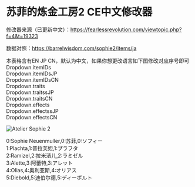 # 苏菲的炼金工房2 CE中文修改器

修改器来源（已更新中文）：https://fearlessrevolution.com/viewtopic.php?f=4&t=19323

数据对照：https://barrelwisdom.com/sophie2/items/ja

本表格含有EN JP CN，默认为中文，如果你想更改语言如下图修改对应序号即可<br>
Dropdown.itemIDs<br>
Dropdown.itemIDsJP<br>
Dropdown.itemIDsCN<br>
Dropdown.traits<br>
Dropdown.traitssJP<br>
Dropdown.traitsCN<br>
Dropdown.effects<br>
Dropdown.effectssJP<br>
Dropdown.effectsCN<br>

<img src="https://imgur.com/0OQ9Lq3.jpg" alt="Atelier Sophie 2"/>

0:Sophie Neuenmuller,0:苏菲,0:ソフィー<br>
1:Plachta,1:普拉芙妲,1:プラフタ<br>
2:Ramizel,2:拉米洁儿,2:ラミゼル<br>
3:Alette,3:阿蕾特,3:アレット<br>
4:Olias,4:奥利亚斯,4:オリアス<br>
5:Diebold,5:迪伯尔德,5:ディーボルト<br>
